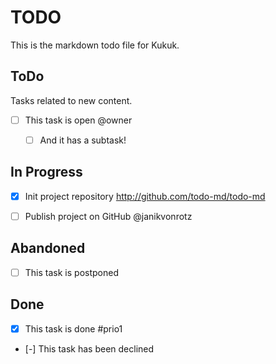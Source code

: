 # TODO

This is the markdown todo file for Kukuk.


## ToDo
Tasks related to new content.

- [ ] This task is open @owner
  - [ ] And it has a subtask!


## In Progress

- [x] Init project repository
      http://github.com/todo-md/todo-md
- [ ] Publish project on GitHub @janikvonrotz


## Abandoned

- [ ] This task is postponed


## Done

- [x] This task is done #prio1
- [-] This task has been declined

